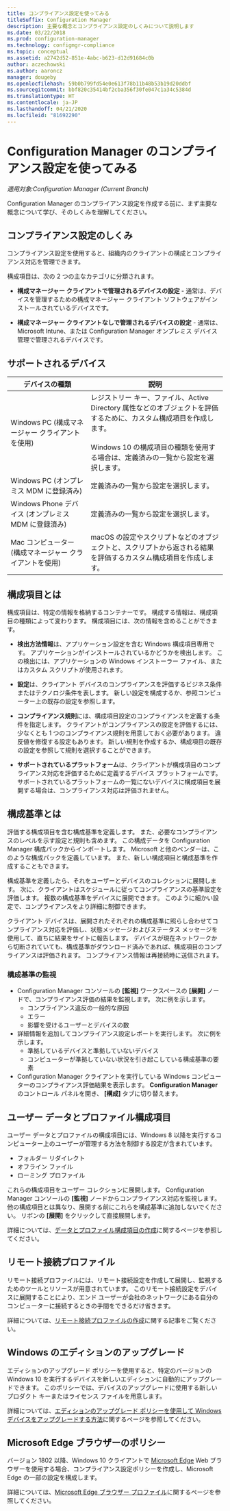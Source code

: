 ```yaml
---
title: コンプライアンス設定を使ってみる
titleSuffix: Configuration Manager
description: 主要な概念とコンプライアンス設定のしくみについて説明します
ms.date: 03/22/2018
ms.prod: configuration-manager
ms.technology: configmgr-compliance
ms.topic: conceptual
ms.assetid: a2742d52-851e-4abc-b623-d12d91684c0b
author: aczechowski
ms.author: aaroncz
manager: dougeby
ms.openlocfilehash: 59b0b799fd54e0e613f78b11b48b53b19d20ddbf
ms.sourcegitcommit: bbf820c35414bf2cba356f30fe047c1a34c5384d
ms.translationtype: HT
ms.contentlocale: ja-JP
ms.lasthandoff: 04/21/2020
ms.locfileid: "81692290"
---
```

# <a name="get-started-with-compliance-settings-in-configuration-manager"></a>Configuration Manager のコンプライアンス設定を使ってみる

*適用対象:Configuration Manager (Current Branch)*

Configuration Manager のコンプライアンス設定を作成する前に、まず主要な概念について学び、そのしくみを理解してください。  



## <a name="how-compliance-settings-work"></a>コンプライアンス設定のしくみ  
コンプライアンス設定を使用すると、組織内のクライアントの構成とコンプライアンス対応を管理できます。  

構成項目は、次の 2 つの主なカテゴリに分類されます。  

- **構成マネージャー クライアントで管理されるデバイスの設定** - 通常は、デバイスを管理するための構成マネージャー クライアント ソフトウェアがインストールされているデバイスです。  

- **構成マネージャー クライアントなしで管理されるデバイスの設定** - 通常は、Microsoft Intune、または Configuration Manager オンプレミス デバイス管理で管理されるデバイスです。  



## <a name="what-devices-are-supported"></a>サポートされるデバイス  

| デバイスの種類 | 説明 |  
|------------|----------------------|  
| Windows PC (構成マネージャー クライアントを使用) | レジストリー キー、ファイル、Active Directory 属性などのオブジェクトを評価するために、カスタム構成項目を作成します。<br /><br /> Windows 10 の構成項目の種類を使用する場合は、定義済みの一覧から設定を選択します。 |  
| Windows PC (オンプレミス MDM に登録済み) | 定義済みの一覧から設定を選択します。 |  
| Windows Phone デバイス (オンプレミス MDM に登録済み) | 定義済みの一覧から設定を選択します。 |  
| Mac コンピューター (構成マネージャー クライアントを使用) | macOS の設定やスクリプトなどのオブジェクトと、スクリプトから返される結果を評価するカスタム構成項目を作成します。 |  



## <a name="what-is-a-configuration-item"></a>構成項目とは  
構成項目は、特定の情報を格納するコンテナーです。 構成する情報は、構成項目の種類によって変わります。 構成項目には、次の情報を含めることができます。

- **検出方法情報**は、アプリケーション設定を含む Windows 構成項目専用です。 アプリケーションがインストールされているかどうかを検出します。 この検出には、アプリケーションの Windows インストーラー ファイル、またはカスタム スクリプトが使用されます。  

- **設定**は、クライアント デバイスのコンプライアンスを評価するビジネス条件またはテクノロジ条件を表します。 新しい設定を構成するか、参照コンピューター上の既存の設定を参照します。  

- **コンプライアンス規則**には、構成項目設定のコンプライアンスを定義する条件を指定します。 クライアントがコンプライアンスの設定を評価するには、少なくとも 1 つのコンプライアンス規則を用意しておく必要があります。 違反値を修復する設定もあります。 新しい規則を作成するか、構成項目の既存の設定を参照して規則を選択することができます。  

- **サポートされているプラットフォーム**は、クライアントが構成項目のコンプライアンス対応を評価するために定義するデバイス プラットフォームです。 サポートされているプラットフォームの一覧にないデバイスに構成項目を展開する場合は、コンプライアンス対応は評価されません。  



## <a name="what-is-a-configuration-baseline"></a>構成基準とは  
評価する構成項目を含む構成基準を定義します。 また、必要なコンプライアンスのレベルを示す設定と規則も含めます。 この構成データを Configuration Manager 構成パックからインポートします。 Microsoft と他のベンダーは、このような構成パックを定義しています。 また、新しい構成項目と構成基準を作成することもできます。  

構成基準を定義したら、それをユーザーとデバイスのコレクションに展開します。 次に、クライアントはスケジュールに従ってコンプライアンスの基準設定を評価します。 複数の構成基準をデバイスに展開できます。 このように細かい設定で、コンプライアンスをより詳細に制御できます。 

クライアント デバイスは、展開されたそれぞれの構成基準に照らし合わせてコンプライアンス対応を評価し、状態メッセージおよびステータス メッセージを使用して、直ちに結果をサイトに報告します。 デバイスが現在ネットワークから切断されていても、構成基準がダウンロード済みであれば、構成項目のコンプライアンスは評価されます。 コンプライアンス情報は再接続時に送信されます。  

### <a name="monitoring-configuration-baselines"></a>構成基準の監視
- Configuration Manager コンソールの **[監視]** ワークスペースの **[展開]** ノードで、コンプライアンス評価の結果を監視します。 次に例を示します。
  - コンプライアンス違反の一般的な原因
  - エラー
  - 影響を受けるユーザーとデバイスの数
- 詳細情報を追加してコンプライアンス設定レポートを実行します。 次に例を示します。
  - 準拠しているデバイスと準拠していないデバイス
  - コンピューターが準拠していない状況を引き起こしている構成基準の要素
- Configuration Manager クライアントを実行している Windows コンピューターのコンプライアンス評価結果を表示します。 **Configuration Manager** のコントロール パネルを開き、 **[構成]** タブに切り替えます。  



## <a name="user-data-and-profiles-configuration-items"></a>ユーザー データとプロファイル構成項目  
ユーザー データとプロファイルの構成項目には、Windows 8 以降を実行するコンピューター上のユーザーが管理する方法を制御する設定が含まれています。  
- フォルダー リダイレクト
- オフライン ファイル
- ローミング プロファイル  

これらの構成項目をユーザー コレクションに展開します。 Configuration Manager コンソールの **[監視]** ノードからコンプライアンス対応を監視します。 他の構成項目とは異なり、展開する前にこれらを構成基準に追加しないでください。 リボンの **[展開]** をクリックして直接展開します。  

詳細については、[データとプロファイル構成項目の作成](../deploy-use/create-user-data-and-profiles-configuration-items.md)に関するページを参照してください。  



## <a name="remote-connection-profiles"></a>リモート接続プロファイル  
リモート接続プロファイルには、リモート接続設定を作成して展開し、監視するためのツールとリソースが用意されています。 このリモート接続設定をデバイスに展開することにより、エンド ユーザーが会社のネットワークにある自分のコンピューターに接続するときの手間をできるだけ省きます。  

詳細については、[リモート接続プロファイルの作成](../deploy-use/create-remote-connection-profiles.md)に関する記事をご覧ください。  



## <a name="windows-edition-upgrade"></a>Windows のエディションのアップグレード
エディションのアップグレード ポリシーを使用すると、特定のバージョンの Windows 10 を実行するデバイスを新しいエディションに自動的にアップグレードできます。 このポリシーでは、デバイスのアップグレードに使用する新しいプロダクト キーまたはライセンス ファイルを用意します。

詳細については、[エディションのアップグレード ポリシーを使用して Windows デバイスをアップグレードする方法](../deploy-use/upgrade-windows-version.md)に関するページを参照してください。



## <a name="microsoft-edge-browser-profiles"></a>Microsoft Edge ブラウザーのポリシー
<!-- 1357310 -->
バージョン 1802 以降、Windows 10 クライアントで [Microsoft Edge](https://technet.microsoft.com/microsoft-edge/bb265256) Web ブラウザーを使用する場合、コンプライアンス設定ポリシーを作成し、Microsoft Edge の一部の設定を構成します。 

詳細については、[Microsoft Edge ブラウザー プロファイル](../deploy-use/browser-profiles.md)に関するページを参照してください。

